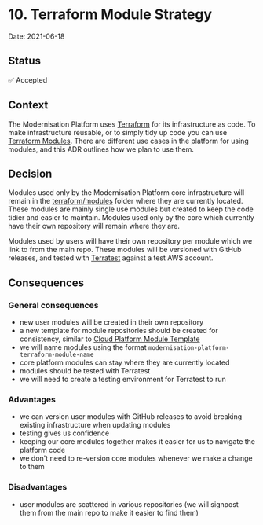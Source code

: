# 10. Terraform Module Strategy

Date: 2021-06-18

## Status

✅ Accepted

## Context

The Modernisation Platform uses [Terraform](https://www.terraform.io/) for its infrastructure as code. To make infrastructure reusable, or to simply tidy up code you can use [Terraform Modules](https://developer.hashicorp.com/terraform/language/modules). There are different use cases in the platform for using modules, and this ADR outlines how we plan to use them.

## Decision

Modules used only by the Modernisation Platform core infrastructure will remain in the [terraform/modules](https://github.com/ministryofjustice/modernisation-platform/tree/main/terraform/modules) folder where they are currently located. These modules are mainly single use modules but created to keep the code tidier and easier to maintain. Modules used only by the core which currently have their own repository will remain where they are.

Modules used by users will have their own repository per module which we link to from the main repo. These modules will be versioned with GitHub releases, and tested with [Terratest](https://terratest.gruntwork.io/) against a test AWS account.

## Consequences

### General consequences

* new user modules will be created in their own repository
* a new template for module repositories should be created for consistency, similar to [Cloud Platform Module Template](https://github.com/ministryofjustice/cloud-platform-terraform-template)
* we will name modules using the format `modernisation-platform-terraform-module-name`
* core platform modules can stay where they are currently located
* modules should be tested with Terratest
* we will need to create a testing environment for Terratest to run

### Advantages

* we can version user modules with GitHub releases to avoid breaking existing infrastructure when updating modules
* testing gives us confidence
* keeping our core modules together makes it easier for us to navigate the platform code
* we don't need to re-version core modules whenever we make a change to them

### Disadvantages

* user modules are scattered in various repositories (we will signpost them from the main repo to make it easier to find them)
